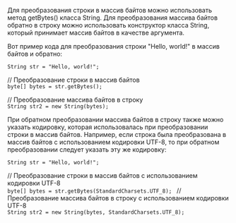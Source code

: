 Для преобразования строки в массив байтов можно использовать метод getBytes() класса String. Для преобразования массива байтов обратно в строку можно использовать конструктор класса String, который принимает массив байтов в качестве аргумента.

Вот пример кода для преобразования строки "Hello, world!" в массив байтов и обратно:

``String str = "Hello, world!";``

// Преобразование строки в массив байтов  
``byte[] bytes = str.getBytes();``

// Преобразование массива байтов в строку  
``String str2 = new String(bytes);``

При обратном преобразовании массива байтов в строку также можно указать кодировку, которая использовалась при преобразовании строки в массив байтов. Например, если строка была преобразована в массив байтов с использованием кодировки UTF-8, то при обратном преобразовании следует указать эту же кодировку:

``String str = "Hello, world!";``

// Преобразование строки в массив байтов с использованием кодировки UTF-8  
``byte[] bytes = str.getBytes(StandardCharsets.UTF_8);
``
// Преобразование массива байтов в строку с использованием кодировки UTF-8  
``String str2 = new String(bytes, StandardCharsets.UTF_8);``